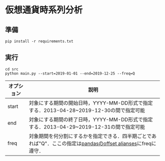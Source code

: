 # 仮想通貨時系列分析
## 準備
```
pip install -r requirements.txt
```

## 実行

```
cd src
python main.py --start=2019-01-01 --end=2019-12-25 --freq=Q
```

|オプション|説明|
|---|---|
|start|対象にする期間の開始日時，YYYY-MM-DD形式で指定する．2013-04-28~2019-12-30の間で指定可能|
|end|対象にする期間の終了日時，YYYY-MM-DD形式で指定する．2013-04-29~2019-12-31の間で指定可能|
|freq|対象期間を何分割にするかを指定できる．四半期ごとであれば"Q"．ここの指定は[pandasのoffset alianses](https://pandas.pydata.org/pandas-docs/stable/user_guide/timeseries.html#timeseries-offset-aliases)にfreqに遵守．|


